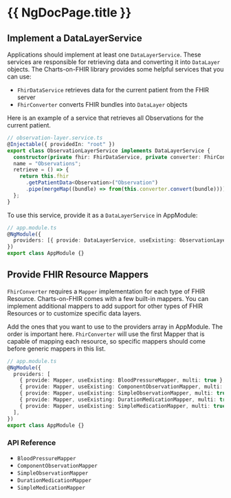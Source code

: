 # {{ NgDocPage.title }}

## Implement a DataLayerService

Applications should implement at least one `DataLayerService`.
These services are responsible for retrieving data and converting it into `DataLayer` objects.
The Charts-on-FHIR library provides some helpful services that you can use:

- `FhirDataService` retrieves data for the current patient from the FHIR server
- `FhirConverter` converts FHIR bundles into `DataLayer` objects

Here is an example of a service that retrieves all Observations for the current patient.

```ts
// observation-layer.service.ts
@Injectable({ providedIn: "root" })
export class ObservationLayerService implements DataLayerService {
  constructor(private fhir: FhirDataService, private converter: FhirConverter) {}
  name = "Observations";
  retrieve = () => {
    return this.fhir
      .getPatientData<Observation>("Observation")
      .pipe(mergeMap((bundle) => from(this.converter.convert(bundle))));
  };
}
```

To use this service, provide it as a `DataLayerService` in AppModule:

```ts
// app.module.ts
@NgModule({
  providers: [{ provide: DataLayerService, useExisting: ObservationLayerService, multi: true }],
})
export class AppModule {}
```

## Provide FHIR Resource Mappers

`FhirConverter` requires a `Mapper` implementation for each type of FHIR Resource.
Charts-on-FHIR comes with a few built-in mappers.
You can implement additional mappers to add support for other types of FHIR Resources or to customize specific data layers.

Add the ones that you want to use to the providers array in AppModule. The order is important here. `FhirConverter` will use the first Mapper that is capable of mapping each resource, so specific mappers should come before generic mappers in this list.

```ts
// app.module.ts
@NgModule({
  providers: [
    { provide: Mapper, useExisting: BloodPressureMapper, multi: true },
    { provide: Mapper, useExisting: ComponentObservationMapper, multi: true },
    { provide: Mapper, useExisting: SimpleObservationMapper, multi: true },
    { provide: Mapper, useExisting: DurationMedicationMapper, multi: true },
    { provide: Mapper, useExisting: SimpleMedicationMapper, multi: true },
  ],
})
export class AppModule {}
```

### API Reference

- `BloodPressureMapper`
- `ComponentObservationMapper`
- `SimpleObservationMapper`
- `DurationMedicationMapper`
- `SimpleMedicationMapper`
